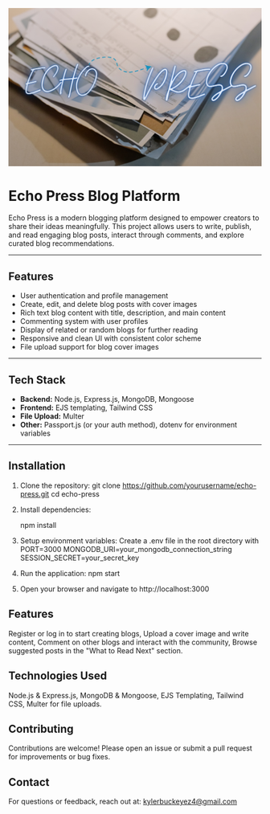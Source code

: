 ![](public/images/echoPressHome.png)

# Echo Press Blog Platform

Echo Press is a modern blogging platform designed to empower creators to share their ideas meaningfully. This project allows users to write, publish, and read engaging blog posts, interact through comments, and explore curated blog recommendations.

---

## Features

- User authentication and profile management
- Create, edit, and delete blog posts with cover images
- Rich text blog content with title, description, and main content
- Commenting system with user profiles
- Display of related or random blogs for further reading
- Responsive and clean UI with consistent color scheme
- File upload support for blog cover images

---

## Tech Stack

- **Backend:** Node.js, Express.js, MongoDB, Mongoose
- **Frontend:** EJS templating, Tailwind CSS
- **File Upload:** Multer
- **Other:** Passport.js (or your auth method), dotenv for environment variables

---

## Installation

1. Clone the repository:
   git clone https://github.com/yourusername/echo-press.git
   cd echo-press

2. Install dependencies:

    npm install


3. Setup environment variables:
    Create a .env file in the root directory with 
    PORT=3000
    MONGODB_URI=your_mongodb_connection_string
    SESSION_SECRET=your_secret_key

4. Run the application:
    npm start

5. Open your browser and navigate to http://localhost:3000


## Features
Register or log in to start creating blogs,
Upload a cover image and write content,
Comment on other blogs and interact with the community,
Browse suggested posts in the "What to Read Next" section.


## Technologies Used
Node.js & Express.js,
MongoDB & Mongoose,
EJS Templating,
Tailwind CSS,
Multer for file uploads.

## Contributing
Contributions are welcome! Please open an issue or submit a pull request for improvements or bug fixes.

## Contact
For questions or feedback, reach out at: kylerbuckeyez4@gmail.com
